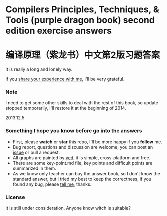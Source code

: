 # Compilers Principles, Techniques, &amp; Tools (purple dragon book) second edition exercise answers
# 编译原理（紫龙书）中文第2版习题答案

It is really a long and lonely way.

If you [share your experience with me](https://github.com/fool2fish/dragon-book-practice-answer/issues/new), I'll be very grateful.

### Note

I need to get some other skills to deal with the rest of this book, so update stopped temporarily, I'll restore it at the beginning of 2014.

2013.12.5

### Something I hope you know before go into the answers

- First, please **watch** or **star** this repo, I'll be more happy if you **follow** me.
- Bug report, questions and discussion are welcome, you can post an [issue](https://github.com/fool2fish/dragon-book-practice-answer/issues/new) or pull a request.
- All graphs are painted by [yed](http://www.yworks.com/en/products_yed_about.html), it is simple, cross-platform and free.
- There are some key-point.md file, key points and difficult points are summarized in them.
- As we know only teacher can buy the answer book, so I don't know the standard answer, but I tried my best to keep the correctness, if you found any bug, please [tell me](https://github.com/fool2fish/dragon-book-practice-answer/issues/new), thanks.

### License

It is still under consideration. Anyone know witch is suitable?